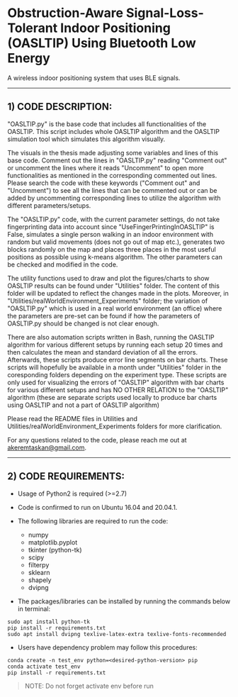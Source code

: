 # Obstruction-Aware Signal-Loss-Tolerant Indoor Positioning (OASLTIP) Using Bluetooth Low Energy 
A wireless indoor positioning system that uses BLE signals.

**********************
## 1) CODE DESCRIPTION:

"OASLTIP.py" is the base code that includes all functionalities of the OASLTIP. This script includes whole OASLTIP algorithm and the OASLTIP simulation tool which simulates this algorithm visually. 

The visuals in the thesis made adjusting some variables and lines of this base code.
Comment out the lines in "OASLTIP.py" reading "Comment out" or uncomment the lines where it reads "Uncomment" to open more functionalities as mentioned in the corresponding commented out lines. Please search the code with these keywords ("Comment out" and "Uncomment") to see all the lines that can be commented out or can be added by uncommenting corresponding lines to utilize the algorithm with different parameters/setups.

The "OASLTIP.py" code, with the current parameter settings, do not take fingerprinting data into account since "UseFingerPrintingInOASLTIP" is False, simulates a single person walking in an indoor environment with random but valid movements (does not go out of map etc.), generates two blocks randomly on the map and places three places in the most useful positions as possible using k-means algorithm. The other parameters can be checked and modified in the code.

The utility functions used to draw and plot the figures/charts to show OASLTIP results can be found under "Utilities" folder. The content of this folder will be updated to reflect the changes made in the plots.
Moreover, in "Utilities/realWorldEnvironment_Experiments" folder; the variation of "OASLTIP.py" which is used in a real world environment (an office) where the parameters are pre-set can be found if how the parameters of OASLTIP.py should be changed is not clear enough.

There are also automation scripts written in Bash, running the OASLTIP algorithm for various different setups by running each setup 20 times and then calculates the mean and standard deviation of all the errors. Afterwards, these scripts produce error line segments on bar charts. These scripts will hopefully be available in a month under "Utilities" folder in the coresponding folders depending on the experiment type. These scripts are only used for visualizing the errors of "OASLTIP" algorithm with bar charts for various different setups and has NO OTHER RELATION to the "OASLTIP" algorithm (these are separate scripts used locally to produce bar charts using OASLTIP and not a part of OASLTIP algorithm)

Please read the README files in Utilities and Utilities/realWorldEnvironment_Experiments folders for more clarification.

For any questions related to the code, please reach me out at akeremtaskan@gmail.com.

**********************
## 2) CODE REQUIREMENTS:

- Usage of Python2 is required (>=2.7)  
- Code is confirmed to run on Ubuntu 16.04 and 20.04.1.  
- The following libraries are required to run the code:   
  - numpy  
  - matplotlib.pyplot  
  - tkinter (python-tk)  
  - scipy  
  - filterpy  
  - sklearn  
  - shapely  
  - dvipng  

- The packages/libraries can be installed by running the commands below in terminal:  
```
sudo apt install python-tk
pip install -r requirements.txt  
sudo apt install dvipng texlive-latex-extra texlive-fonts-recommended  
```
- Users have dependency problem may follow this procedures:
```
conda create -n test_env python=<desired-python-version> pip
conda activate test_env
pip install -r requirements.txt
```
> NOTE: Do not forget activate env before run
